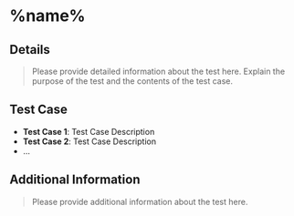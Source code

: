# %name%

## Details
> Please provide detailed information about the test here. Explain the purpose of the test and the contents of the test case.

## Test Case
- **Test Case 1**: Test Case Description
- **Test Case 2**: Test Case Description
- ...

## Additional Information
> Please provide additional information about the test here.

